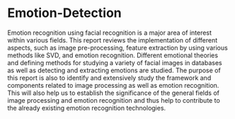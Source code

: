 # Emotion-Detection
Emotion recognition using facial recognition is a major area of interest within various fields. This report reviews the implementation of different aspects, such as image pre-processing, feature extraction by using various methods like SVD, and emotion recognition. Different emotional theories and defining methods for studying a variety of facial images in databases as well as detecting and extracting emotions are studied. The purpose of this report is also to identify and extensively study the framework and components related to image processing as well as emotion recognition. This will also help us to establish the significance of the general fields of image processing and emotion recognition and thus help to contribute to the already existing emotion recognition technologies.

